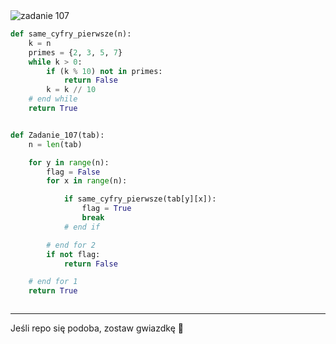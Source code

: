 <picture>
  <source srcset="../../srt/zbior_zadan/107.png" media="(prefers-color-scheme: light)">
  <source srcset="../../srt/zbior_zadan/black_107.png" media="(prefers-color-scheme: dark)">
  <img src="../../srt/zbior_zadan/black_107.png" alt="zadanie 107">
</picture>

```python
def same_cyfry_pierwsze(n):
    k = n
    primes = {2, 3, 5, 7}
    while k > 0:
        if (k % 10) not in primes:
            return False
        k = k // 10
    # end while
    return True


def Zadanie_107(tab):
    n = len(tab)

    for y in range(n):
        flag = False
        for x in range(n):

            if same_cyfry_pierwsze(tab[y][x]):
                flag = True
                break
            # end if

        # end for 2
        if not flag:
            return False

    # end for 1
    return True



```

---
Jeśli repo się podoba, zostaw gwiazdkę 🤝
